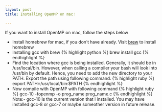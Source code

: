 ```yaml
---
layout: post
title: Installing OpenMP on mac!

---
```

If you want to install OpenMP on mac, follow the steps below
-  Install homebrew for mac, if you don't have already. Visit [brew]({https://brew.sh/}) to install homebrew
-  Installing gcc with brew {% highlight python %} brew install gcc {% endhighlight %} 
-  Find the location where gcc is being installed. Generally, it should be in /usr/local/bin. However, when calling a compiler your bash will look into /usr/bin by default. Hence, you need to add the new directory to your PATH. Export the path using following command. 
{% highlight ruby %} export PATH=/usr/local/bin:$PATH {% endhighlight %}
-  Now compile with OpenMP with following command
{% highlight ruby %} gcc-10 -fopenmp -o prog_name prog_name.c {% endhighlight %}
Note:- gcc-10 is the current version that I installed. You may have installed gcc-8 or gcc-7 or maybe someother version in future release. 
